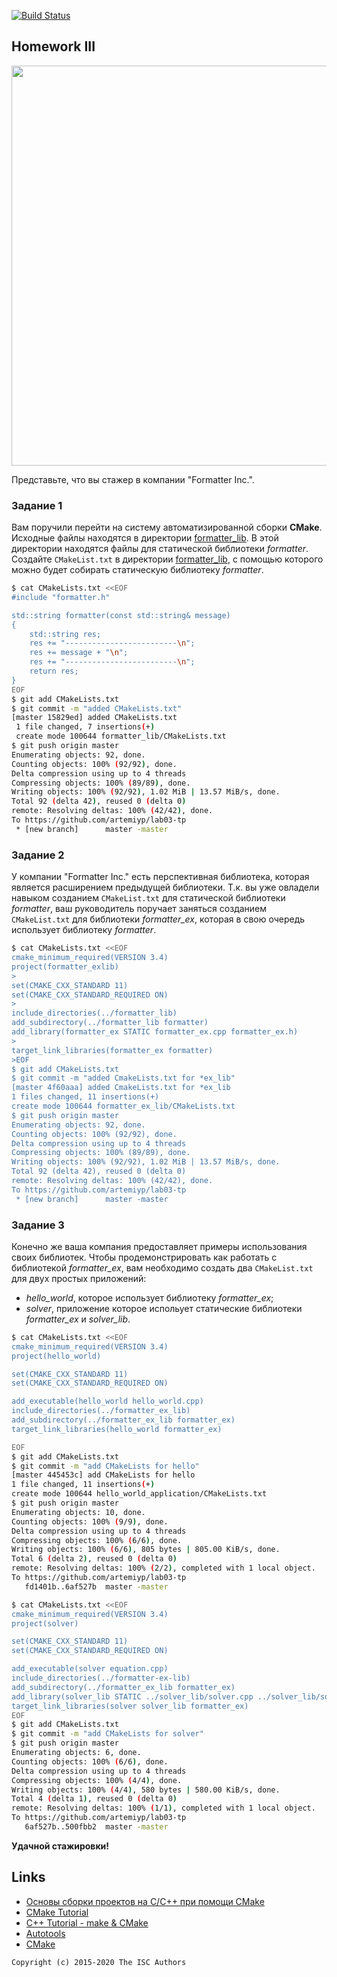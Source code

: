 [![Build Status](https://travis-ci.com/artemiyp/lab04-tp.svg?branch=master)](https://travis-ci.com/artemiyp/lab04-tp)
## Homework III

<a href="https://yandex.ru/efir/?stream_id=vjKAlxJ0UQrs"><img src="https://raw.githubusercontent.com/tp-labs/lab03/master/preview.png" width="640"/></a>

Представьте, что вы стажер в компании "Formatter Inc.".
### Задание 1
Вам поручили перейти на систему автоматизированной сборки **CMake**.
Исходные файлы находятся в директории [formatter_lib](formatter_lib).
В этой директории находятся файлы для статической библиотеки *formatter*.
Создайте `CMakeList.txt` в директории [formatter_lib](formatter_lib),
с помощью которого можно будет собирать статическую библиотеку *formatter*.
```sh
$ cat CMakeLists.txt <<EOF
#include "formatter.h"

std::string formatter(const std::string& message)
{
    std::string res;
    res += "-------------------------\n";
    res += message + "\n";
    res += "-------------------------\n";
    return res;
}
EOF
$ git add CMakeLists.txt 
$ git commit -m "added CMakeLists.txt"
[master 15829ed] added CMakeLists.txt
 1 file changed, 7 insertions(+)
 create mode 100644 formatter_lib/CMakeLists.txt
$ git push origin master
Enumerating objects: 92, done.
Counting objects: 100% (92/92), done.
Delta compression using up to 4 threads
Compressing objects: 100% (89/89), done.
Writing objects: 100% (92/92), 1.02 MiB | 13.57 MiB/s, done.
Total 92 (delta 42), reused 0 (delta 0)
remote: Resolving deltas: 100% (42/42), done.
To https://github.com/artemiyp/lab03-tp
 * [new branch]      master -master
```

### Задание 2
У компании "Formatter Inc." есть перспективная библиотека,
которая является расширением предыдущей библиотеки. Т.к. вы уже овладели
навыком созданием `CMakeList.txt` для статической библиотеки *formatter*, ваш 
руководитель поручает заняться созданием `CMakeList.txt` для библиотеки 
*formatter_ex*, которая в свою очередь использует библиотеку *formatter*.
```sh
$ cat CMakeLists.txt <<EOF
cmake_minimum_required(VERSION 3.4)
project(formatter_exlib)
>
set(CMAKE_CXX_STANDARD 11)
set(CMAKE_CXX_STANDARD_REQUIRED ON)
>
include_directories(../formatter_lib)
add_subdirectory(../formatter_lib formatter)
add_library(formatter_ex STATIC formatter_ex.cpp formatter_ex.h)
>
target_link_libraries(formatter_ex formatter)
>EOF
$ git add CMakeLists.txt 
$ git commit -m "added CmakeLists.txt for *ex_lib"
[master 4f60aaa] added CmakeLists.txt for *ex_lib
1 files changed, 11 insertions(+)
create mode 100644 formatter_ex_lib/CMakeLists.txt
$ git push origin master
Enumerating objects: 92, done.
Counting objects: 100% (92/92), done.
Delta compression using up to 4 threads
Compressing objects: 100% (89/89), done.
Writing objects: 100% (92/92), 1.02 MiB | 13.57 MiB/s, done.
Total 92 (delta 42), reused 0 (delta 0)
remote: Resolving deltas: 100% (42/42), done.
To https://github.com/artemiyp/lab03-tp
 * [new branch]      master -master
```

### Задание 3
Конечно же ваша компания предоставляет примеры использования своих библиотек.
Чтобы продемонстрировать как работать с библиотекой *formatter_ex*,
вам необходимо создать два `CMakeList.txt` для двух простых приложений:
* *hello_world*, которое использует библиотеку *formatter_ex*;
* *solver*, приложение которое испольует статические библиотеки *formatter_ex* и *solver_lib*.
```sh
$ cat CMakeLists.txt <<EOF
cmake_minimum_required(VERSION 3.4)
project(hello_world)

set(CMAKE_CXX_STANDARD 11)
set(CMAKE_CXX_STANDARD_REQUIRED ON)

add_executable(hello_world hello_world.cpp)
include_directories(../formatter_ex_lib)
add_subdirectory(../formatter_ex_lib formatter_ex)
target_link_libraries(hello_world formatter_ex)

EOF
$ git add CMakeLists.txt
$ git commit -m "add CMakeLists for hello"
[master 445453c] add CMakeLists for hello
1 file changed, 11 insertions(+)
create mode 100644 hello_world_application/CMakeLists.txt
$ git push origin master
Enumerating objects: 10, done.
Counting objects: 100% (9/9), done.
Delta compression using up to 4 threads
Compressing objects: 100% (6/6), done.
Writing objects: 100% (6/6), 805 bytes | 805.00 KiB/s, done.
Total 6 (delta 2), reused 0 (delta 0)
remote: Resolving deltas: 100% (2/2), completed with 1 local object.
To https://github.com/artemiyp/lab03-tp
   fd1401b..6af527b  master -master
```
```sh
$ cat CMakeLists.txt <<EOF
cmake_minimum_required(VERSION 3.4)
project(solver)

set(CMAKE_CXX_STANDARD 11)
set(CMAKE_CXX_STANDARD_REQUIRED ON)

add_executable(solver equation.cpp)
include_directories(../formatter-ex-lib)
add_subdirectory(../formatter_ex_lib formatter_ex)
add_library(solver_lib STATIC ../solver_lib/solver.cpp ../solver_lib/solver.h)
target_link_libraries(solver solver_lib formatter_ex)
EOF
$ git add CMakeLists.txt 
$ git commit -m "add CMakeLists for solver"
$ git push origin master
Enumerating objects: 6, done.
Counting objects: 100% (6/6), done.
Delta compression using up to 4 threads
Compressing objects: 100% (4/4), done.
Writing objects: 100% (4/4), 580 bytes | 580.00 KiB/s, done.
Total 4 (delta 1), reused 0 (delta 0)
remote: Resolving deltas: 100% (1/1), completed with 1 local object.
To https://github.com/artemiyp/lab03-tp
   6af527b..500fbb2  master -master
```

**Удачной стажировки!**

## Links
- [Основы сборки проектов на С/C++ при помощи CMake](https://eax.me/cmake/)
- [CMake Tutorial](http://neerc.ifmo.ru/wiki/index.php?title=CMake_Tutorial)
- [C++ Tutorial - make & CMake](https://www.bogotobogo.com/cplusplus/make.php)
- [Autotools](http://www.gnu.org/software/automake/manual/html_node/Autotools-Introduction.html)
- [CMake](https://cgold.readthedocs.io/en/latest/index.html)

```
Copyright (c) 2015-2020 The ISC Authors
```
